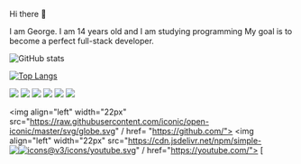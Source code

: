 Hi there 👋

I am George. I am 14 years old and I am studying programming My goal is to become a perfect full-stack developer.

![GitHub stats](https://github-readme-stats.vercel.app/api?username=giorgi200706&show_icons=true)

[![Top Langs](https://github-readme-stats.vercel.app/api/top-langs/?username=giorgi200706&layout=compact)](https://github.com/giorgi200706/github-readme-stats)

![](https://img.shields.io/badge/-C++-00599C?logo=c++&logoColor=fff)
![](https://img.shields.io/badge/-PYTHON-776AB?logo=python&logoColor=fff)
![](https://img.shields.io/badge/-FLASK-000000?logo=flask&logoColor=fff)
![](https://img.shields.io/badge/-HTML-e34f26?logo=html5&logoColor=fff)
![](https://img.shields.io/badge/-CSS-1572B6?logo=css&logoColor=fff)
![](https://img.shields.io/badge/-SASS-CC6699?logo=scss&logoColor=fff)

<img align="left" width="22px" src="https://raw.githubusercontent.com/iconic/open-iconic/master/svg/globe.svg" / href= "https://github.com/">
<img align="left" width="22px" src="https://cdn.jsdelivr.net/npm/simple-icons@v3/icons/youtube.svg" / href="https://youtube.com/">
<img align="left" src="https://cdn.jsdelivr.net/npm/simple-icons@v3/icons/twitter.svg" href="https://twitter.com/"/>
[<img align="left" src="https://cdn.jsdelivr.net/npm/simple-icons@v3/icons/linkedin.svg" href= "https://www.linkedin.com/in/"/>

